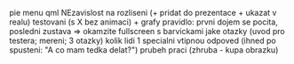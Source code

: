 pie menu
qml
NEzavislost na rozliseni (+ pridat do prezentace + ukazat v realu)
testovani (s X bez animaci) + grafy
    pravidlo: prvni dojem se pocita, posledni zustava => okamzite fullscreen s barvickami
    jake otazky (uvod pro testera; mereni; 3 otazky)
    kolik lidi
    1 specialni vtipnou odpoved (ihned po spusteni: "A co mam tedka delat?")
prubeh praci (zhruba - kupa obrazku)
